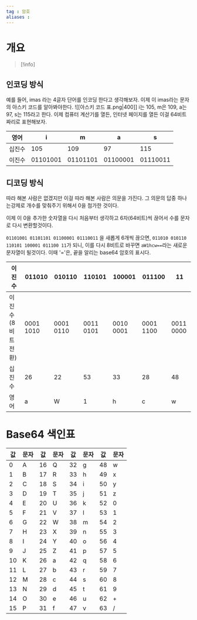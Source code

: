 ```yaml
---
tag : 암호
aliases : 
---
```


# 개요
>[!info]

## 인코딩 방식
예를 들어, imas 라는 4글자 단어를 인코딩 한다고 생각해보자. 이제 이 imas라는 문자의 아스키 코드를 알아봐야한다.
![[아스키 코드 표.png|400]]
i는 105, m은 109, a는 97, s는 115라고 한다. 이제 컴퓨터 계산기를 열든, 인터넷 페이지를 열든 이걸 64비트짜리로 표현해보자.

| 영어  | i        | m        | a        | s        |
|-----|----------|----------|----------|----------|
| 십진수 | 105      | 109      | 97       | 115      |
| 이진수 | 01101001 | 01101101 | 01100001 | 01110011 |

## 디코딩 방식
따라 해본 사람은 없겠지만 이걸 따라 해본 사람은 의문을 가진다. 그 의문의 답중 하나는강제로 개수를 맞춰주기 위해서 0을 첨가한 것이다.

이제 이 0을 추가한 숫자열을 다시 처음부터 생각하고 6자(64비트)씩 끊어서 수를 문자로 다시 변환할것이다.

`01101001 01101101 01100001 01110011` 을 새롭게 6개씩 끊으면,
`011010 010110 110101 100001 011100 11`가 되니, 이를 다시 8비트로 바꾸면 `aW1hcw==`라는 새로운 문자열이 될것이다.  이때 '='은, 끝을 알리는 base64 암호의 표시다.

| 이진수              | 011010    | 010110    | 110101    | 100001    | 011100    | 11        |
|------------------|-----------|-----------|-----------|-----------|-----------|-----------|
| 이진수 <br>(8비트 전환) | 0001 1010 | 0001 0110 | 0011 0101 | 0010 0001 | 0001 1100 | 0011 0000 |
| 십진수              | 26        | 22        | 53        | 33        | 28        | 48        |
| 영어               | a         | W         | 1         | h         | c         | w         |




# Base64 색인표
| 값  | 문자 | 값  | 문자 | 값  | 문자 | 값  | 문자 |
|----|----|----|----|----|----|----|----|
| 0  | A  | 16 | Q  | 32 | g  | 48 | w  |
| 1  | B  | 17 | R  | 33 | h  | 49 | x  |
| 2  | C  | 18 | S  | 34 | i  | 50 | y  |
| 3  | D  | 19 | T  | 35 | j  | 51 | z  |
| 4  | E  | 20 | U  | 36 | k  | 52 | 0  |
| 5  | F  | 21 | V  | 37 | l  | 53 | 1  |
| 6  | G  | 22 | W  | 38 | m  | 54 | 2  |
| 7  | H  | 23 | X  | 39 | n  | 55 | 3  |
| 8  | I  | 24 | Y  | 40 | o  | 56 | 4  |
| 9  | J  | 25 | Z  | 41 | p  | 57 | 5  |
| 10 | K  | 26 | a  | 42 | q  | 58 | 6  |
| 11 | L  | 27 | b  | 43 | r  | 59 | 7  |
| 12 | M  | 28 | c  | 44 | s  | 60 | 8  |
| 13 | N  | 29 | d  | 45 | t  | 61 | 9  |
| 14 | O  | 30 | e  | 46 | u  | 62 | +  |
| 15 | P  | 31 | f  | 47 | v  | 63 | /  |
